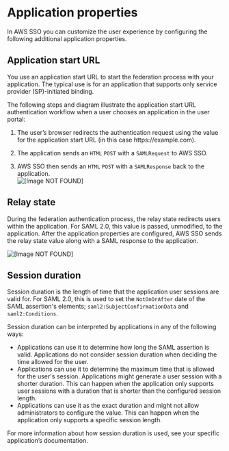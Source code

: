 # Application properties<a name="appproperties"></a>

In AWS SSO you can customize the user experience by configuring the following additional application properties\. 

## Application start URL<a name="starturl"></a>

You use an application start URL to start the federation process with your application\. The typical use is for an application that supports only service provider \(SP\)\-initiated binding\.

The following steps and diagram illustrate the application start URL authentication workflow when a user chooses an application in the user portal:

1. The user’s browser redirects the authentication request using the value for the application start URL \(in this case https://example\.com\)\.

1. The application sends an `HTML` `POST` with a `SAMLRequest` to AWS SSO\.

1. AWS SSO then sends an `HTML` `POST` with a `SAMLResponse` back to the application\.  
![\[Image NOT FOUND\]](http://docs.aws.amazon.com/singlesignon/latest/userguide/images/app_properties_start_url.png)

## Relay state<a name="relaystate"></a>

During the federation authentication process, the relay state redirects users within the application\. For SAML 2\.0, this value is passed, unmodified, to the application\. After the application properties are configured, AWS SSO sends the relay state value along with a SAML response to the application\. 

![\[Image NOT FOUND\]](http://docs.aws.amazon.com/singlesignon/latest/userguide/images/app_properties_relay_state.png)

## Session duration<a name="sessionduration"></a>

Session duration is the length of time that the application user sessions are valid for\. For SAML 2\.0, this is used to set the `NotOnOrAfter` date of the SAML assertion's elements; `saml2:SubjectConfirmationData` and `saml2:Conditions`\. 

Session duration can be interpreted by applications in any of the following ways:
+ Applications can use it to determine how long the SAML assertion is valid\. Applications do not consider session duration when deciding the time allowed for the user\. 
+ Applications can use it to determine the maximum time that is allowed for the user's session\. Applications might generate a user session with a shorter duration\. This can happen when the application only supports user sessions with a duration that is shorter than the configured session length\.
+ Applications can use it as the exact duration and might not allow administrators to configure the value\. This can happen when the application only supports a specific session length\.

For more information about how session duration is used, see your specific application’s documentation\.